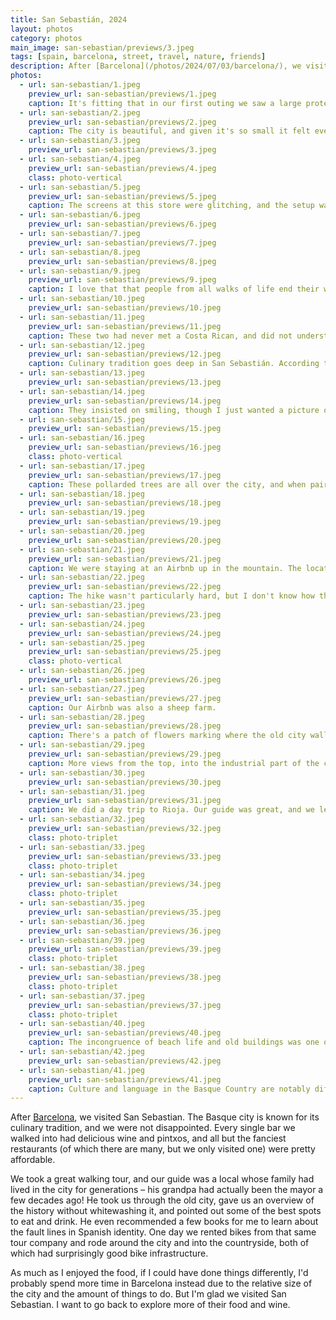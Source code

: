 ```yaml
---
title: San Sebastián, 2024
layout: photos
category: photos
main_image: san-sebastian/previews/3.jpeg
tags: [spain, barcelona, street, travel, nature, friends]
description: After [Barcelona](/photos/2024/07/03/barcelona/), we visited San Sebastian. The Basque city is known for its culinary tradition, and we were not disappointed. 
photos:
  - url: san-sebastian/1.jpeg
    preview_url: san-sebastian/previews/1.jpeg
    caption: It's fitting that in our first outing we saw a large protest. The Basque Country has a long history of political activism (and unrest), and it was interesting to see it in person from the get-go. This was a youth protest about education budget allocation.
  - url: san-sebastian/2.jpeg
    preview_url: san-sebastian/previews/2.jpeg
    caption: The city is beautiful, and given it's so small it felt even more walkable than Barcelona.
  - url: san-sebastian/3.jpeg
    preview_url: san-sebastian/previews/3.jpeg
  - url: san-sebastian/4.jpeg
    preview_url: san-sebastian/previews/4.jpeg
    class: photo-vertical
  - url: san-sebastian/5.jpeg
    preview_url: san-sebastian/previews/5.jpeg
    caption: The screens at this store were glitching, and the setup was too good not to take a picture.
  - url: san-sebastian/6.jpeg
    preview_url: san-sebastian/previews/6.jpeg
  - url: san-sebastian/7.jpeg
    preview_url: san-sebastian/previews/7.jpeg
  - url: san-sebastian/8.jpeg
    preview_url: san-sebastian/previews/8.jpeg
  - url: san-sebastian/9.jpeg
    preview_url: san-sebastian/previews/9.jpeg
    caption: I love that that people from all walks of life end their work days at the same bars eating the same pintxos.
  - url: san-sebastian/10.jpeg
    preview_url: san-sebastian/previews/10.jpeg
  - url: san-sebastian/11.jpeg
    preview_url: san-sebastian/previews/11.jpeg
    caption: These two had never met a Costa Rican, and did not understand why I'd want to visit San Sebastian. 
  - url: san-sebastian/12.jpeg
    preview_url: san-sebastian/previews/12.jpeg
    caption: Culinary tradition goes deep in San Sebastián. According to our tour guide this is the door to one of the oldest culinary societies in the city. They are members-only and have a inheritance-based system to get in. 
  - url: san-sebastian/13.jpeg
    preview_url: san-sebastian/previews/13.jpeg
  - url: san-sebastian/14.jpeg
    preview_url: san-sebastian/previews/14.jpeg
    caption: They insisted on smiling, though I just wanted a picture of them having a conversation under the hams.
  - url: san-sebastian/15.jpeg
    preview_url: san-sebastian/previews/15.jpeg
  - url: san-sebastian/16.jpeg
    preview_url: san-sebastian/previews/16.jpeg
    class: photo-vertical
  - url: san-sebastian/17.jpeg
    preview_url: san-sebastian/previews/17.jpeg
    caption: These pollarded trees are all over the city, and when paired with flowers, palm trees, and background ocean, they make for a great combo.
  - url: san-sebastian/18.jpeg
    preview_url: san-sebastian/previews/18.jpeg
  - url: san-sebastian/19.jpeg
    preview_url: san-sebastian/previews/19.jpeg
  - url: san-sebastian/20.jpeg
    preview_url: san-sebastian/previews/20.jpeg
  - url: san-sebastian/21.jpeg
    preview_url: san-sebastian/previews/21.jpeg
    caption: We were staying at an Airbnb up in the mountain. The location wasn't great, because we were one town over in Pasaia, which made it hard to get back and forth to the city. But just behind our place was a great hike up to the top of the mountain, where we could see the ocean. I hiked up here by myself, listening to a podcast.
  - url: san-sebastian/22.jpeg
    preview_url: san-sebastian/previews/22.jpeg
    caption: The hike wasn't particularly hard, but I don't know how these two made it there. 
  - url: san-sebastian/23.jpeg
    preview_url: san-sebastian/previews/23.jpeg
  - url: san-sebastian/24.jpeg
    preview_url: san-sebastian/previews/24.jpeg
  - url: san-sebastian/25.jpeg
    preview_url: san-sebastian/previews/25.jpeg
    class: photo-vertical
  - url: san-sebastian/26.jpeg
    preview_url: san-sebastian/previews/26.jpeg
  - url: san-sebastian/27.jpeg
    preview_url: san-sebastian/previews/27.jpeg
    caption: Our Airbnb was also a sheep farm.
  - url: san-sebastian/28.jpeg
    preview_url: san-sebastian/previews/28.jpeg
    caption: There's a patch of flowers marking where the old city wall used to be. I would not have thought about it unless our tour guide had pointed it out, but the architectural style on each side of this line is clearly different once you pay attention.
  - url: san-sebastian/29.jpeg
    preview_url: san-sebastian/previews/29.jpeg
    caption: More views from the top, into the industrial part of the city.
  - url: san-sebastian/30.jpeg
    preview_url: san-sebastian/previews/30.jpeg
  - url: san-sebastian/31.jpeg
    preview_url: san-sebastian/previews/31.jpeg
    caption: We did a day trip to Rioja. Our guide was great, and we learned a lot about the wine-making tradition in the area, but coming from the Bay Area, where we have Napa and Sonoma, we were a bit underwhelmed with the wineries themselves. The wine was great, though.
  - url: san-sebastian/32.jpeg
    preview_url: san-sebastian/previews/32.jpeg
    class: photo-triplet
  - url: san-sebastian/33.jpeg
    preview_url: san-sebastian/previews/33.jpeg
    class: photo-triplet
  - url: san-sebastian/34.jpeg
    preview_url: san-sebastian/previews/34.jpeg
    class: photo-triplet
  - url: san-sebastian/35.jpeg
    preview_url: san-sebastian/previews/35.jpeg
  - url: san-sebastian/36.jpeg
    preview_url: san-sebastian/previews/36.jpeg
  - url: san-sebastian/39.jpeg
    preview_url: san-sebastian/previews/39.jpeg
    class: photo-triplet
  - url: san-sebastian/38.jpeg
    preview_url: san-sebastian/previews/38.jpeg
    class: photo-triplet
  - url: san-sebastian/37.jpeg
    preview_url: san-sebastian/previews/37.jpeg
    class: photo-triplet
  - url: san-sebastian/40.jpeg
    preview_url: san-sebastian/previews/40.jpeg
    caption: The incongruence of beach life and old buildings was one of the things that surprised me most about the city. I had no idea I was going to a surf town.
  - url: san-sebastian/42.jpeg
    preview_url: san-sebastian/previews/42.jpeg
  - url: san-sebastian/41.jpeg
    preview_url: san-sebastian/previews/41.jpeg
    caption: Culture and language in the Basque Country are notably different from the rest of Spain. The fact that [Euskara](https://en.wikipedia.org/wiki/Basque_language) is a language isolate and that there's such a strong identity in the region makes it feel like a different country. Perhaps it should be.
---
```


After [Barcelona](/photos/2024/07/03/barcelona/), we visited San Sebastian. The Basque city is known for its culinary tradition, and we were not disappointed. Every single bar we walked into had delicious wine and pintxos, and all but the fanciest restaurants (of which there are many, but we only visited one) were pretty affordable.

We took a great walking tour, and our guide was a local whose family had lived in the city for generations – his grandpa had actually been the mayor a few decades ago! He took us through the old city, gave us an overview of the history without whitewashing it, and pointed out some of the best spots to eat and drink. He even recommended a few books for me to learn about the fault lines in Spanish identity. One day we rented bikes from that same tour company and rode around the city and into the countryside, both of which had surprisingly good bike infrastructure.

As much as I enjoyed the food, if I could have done things differently, I'd probably spend more time in Barcelona instead due to the relative size of the city and the amount of things to do. But I'm glad we visited San Sebastian. I want to go back to explore more of their food and wine.
